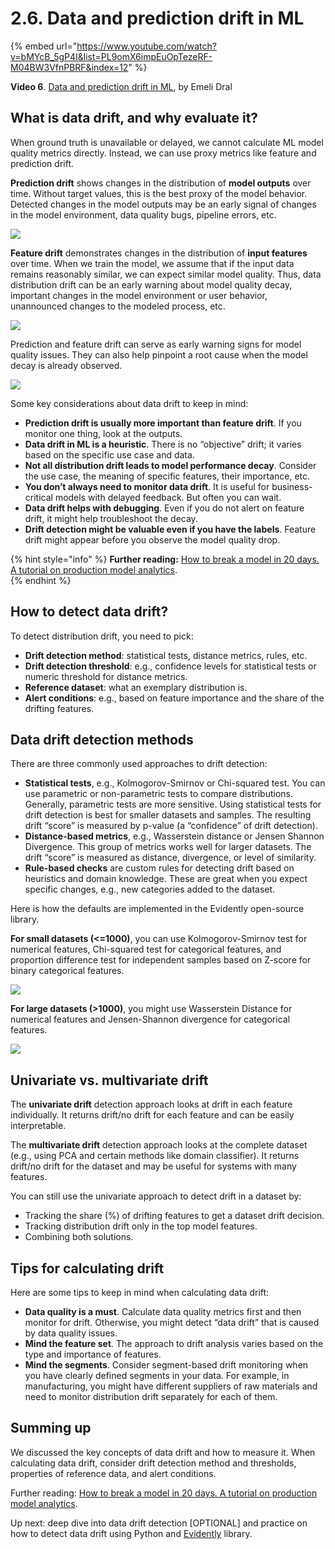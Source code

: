 # 2.6. Data and prediction drift in ML

{% embed url="https://www.youtube.com/watch?v=bMYcB_5gP4I&list=PL9omX6impEuOpTezeRF-M04BW3VfnPBRF&index=12" %}

**Video 6**. [Data and prediction drift in ML](https://www.youtube.com/watch?v=bMYcB_5gP4I&list=PL9omX6impEuOpTezeRF-M04BW3VfnPBRF&index=12), by Emeli Dral

## What is data drift, and why evaluate it?

When ground truth is unavailable or delayed, we cannot calculate ML model quality metrics directly. Instead, we can use proxy metrics like feature and prediction drift. 

**Prediction drift** shows changes in the distribution of **model outputs** over time. Without target values, this is the best proxy of the model behavior. Detected changes in the model outputs may be an early signal of changes in the model environment, data quality bugs, pipeline errors, etc. 

![](<../../../images/2023109\_course\_module2.058.png>)

**Feature drift** demonstrates changes in the distribution of **input features** over time. When we train the model, we assume that if the input data remains reasonably similar, we can expect similar model quality. Thus, data distribution drift can be an early warning about model quality decay, important changes in the model environment or user behavior, unannounced changes to the modeled process, etc. 

![](<../../../images/2023109\_course\_module2.060.png>)

Prediction and feature drift can serve as early warning signs for model quality issues. They can also help pinpoint a root cause when the model decay is already observed.

![](<../../../images/2023109\_course\_module2.065.png>)

Some key considerations about data drift to keep in mind:
* **Prediction drift is usually more important than feature drift**. If you monitor one thing, look at the outputs. 
* **Data drift in ML is a heuristic**. There is no “objective” drift; it varies based on the specific use case and data.
* **Not all distribution drift leads to model performance decay**. Consider the use case, the meaning of specific features, their importance, etc.
* **You don’t always need to monitor data drift**. It is useful for business-critical models with delayed feedback. But often you can wait.
* **Data drift helps with debugging**. Even if you do not alert on feature drift, it might help troubleshoot the decay.
* **Drift detection might be valuable even if you have the labels**. Feature drift might appear before you observe the model quality drop.

{% hint style="info" %}
**Further reading:** [How to break a model in 20 days. A tutorial on production model analytics](https://www.evidentlyai.com/blog/tutorial-1-model-analytics-in-production).  
{% endhint %}

## How to detect data drift?

To detect distribution drift, you need to pick:
* **Drift detection method**: statistical tests, distance metrics, rules, etc.
* **Drift detection threshold**: e.g., confidence levels for statistical tests or numeric threshold for distance metrics. 
* **Reference dataset**: what an exemplary distribution is.
* **Alert conditions**: e.g., based on feature importance and the share of the drifting features.

## Data drift detection methods

There are three commonly used approaches to drift detection:
* **Statistical tests**, e.g., Kolmogorov-Smirnov or Chi-squared test. You can use parametric or non-parametric tests to compare distributions. Generally, parametric tests are more sensitive. Using statistical tests for drift detection is best for smaller datasets and samples. The resulting drift “score” is measured by p-value (a “confidence” of drift detection). 
* **Distance-based metrics**, e.g., Wasserstein distance or Jensen Shannon Divergence. This group of metrics works well for larger datasets. The drift “score” is measured as distance, divergence, or level of similarity. 
* **Rule-based checks** are custom rules for detecting drift based on heuristics and domain knowledge. These are great when you expect specific changes, e.g., new categories added to the dataset. 

Here is how the defaults are implemented in the Evidently open-source library.

**For small datasets (<=1000)**, you can use Kolmogorov-Smirnov test for numerical features, Chi-squared test for categorical features, and proportion difference test for independent samples based on Z-score for binary categorical features. 

![](<../../../images/2023109\_course\_module2.070.png>)

**For large datasets (>1000)**, you might use Wasserstein Distance for numerical features and Jensen-Shannon divergence for categorical features.

![](<../../../images/2023109\_course\_module2.071.png>)

## Univariate vs. multivariate drift

The **univariate drift** detection approach looks at drift in each feature individually. It returns drift/no drift for each feature and can be easily interpretable. 

The **multivariate drift** detection approach looks at the complete dataset (e.g., using PCA and certain methods like domain classifier). It returns drift/no drift for the dataset and may be useful for systems with many features. 

You can still use the univariate approach to detect drift in a dataset by:
* Tracking the share (%) of drifting features to get a dataset drift decision.
* Tracking distribution drift only in the top model features. 
* Combining both solutions.

## Tips for calculating drift

Here are some tips to keep in mind when calculating data drift:
* **Data quality is a must**. Calculate data quality metrics first and then monitor for drift. Otherwise, you might detect “data drift” that is caused by data quality issues.
* **Mind the feature set**. The approach to drift analysis varies based on the type and importance of features.
* **Mind the segments**. Consider segment-based drift monitoring when you have clearly defined segments in your data. For example, in manufacturing, you might have different suppliers of raw materials and need to monitor distribution drift separately for each of them.

## Summing up

We discussed the key concepts of data drift and how to measure it. When calculating data drift, consider drift detection method and thresholds, properties of reference data, and alert conditions. 

Further reading: [How to break a model in 20 days. A tutorial on production model analytics](https://www.evidentlyai.com/blog/tutorial-1-model-analytics-in-production).

Up next: deep dive into data drift detection [OPTIONAL] and practice on how to detect data drift using Python and [Evidently](https://github.com/evidentlyai/evidently) library.

